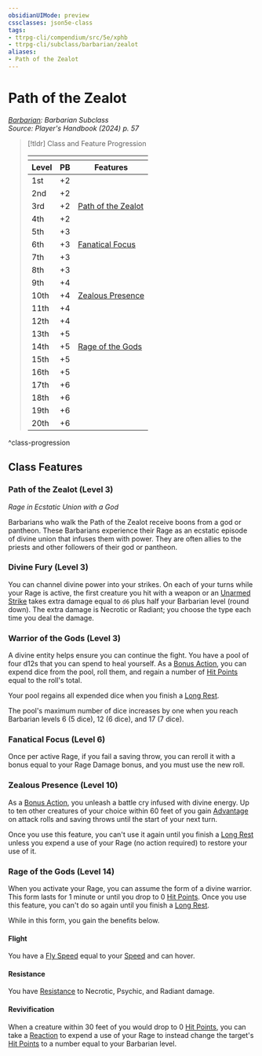 ```yaml
---
obsidianUIMode: preview
cssclasses: json5e-class
tags:
- ttrpg-cli/compendium/src/5e/xphb
- ttrpg-cli/subclass/barbarian/zealot
aliases:
- Path of the Zealot
---
```

# Path of the Zealot
*[Barbarian](./barbarian-xphb.md): Barbarian Subclass*  
*Source: Player's Handbook (2024) p. 57*  

> [!tldr] Class and Feature Progression
> 
> <table class="class-progression">
> <thead>
> <tr><th colspan='3'></th></tr>
> <tr class="class-progression"><th class"level">Level</th><th class"pb">PB</th><th class"feature">Features</th></tr>
> </thead><tbody>
> <tr class="class-progression"><td class"level">1st</td><td class"pb">+2</td><td class"feature"></td></tr>
> <tr class="class-progression"><td class"level">2nd</td><td class"pb">+2</td><td class"feature"></td></tr>
> <tr class="class-progression"><td class"level">3rd</td><td class"pb">+2</td><td class"feature"><a href='#Path of the Zealot (Level 3)' class='internal-link'>Path of the Zealot</a></td></tr>
> <tr class="class-progression"><td class"level">4th</td><td class"pb">+2</td><td class"feature"></td></tr>
> <tr class="class-progression"><td class"level">5th</td><td class"pb">+3</td><td class"feature"></td></tr>
> <tr class="class-progression"><td class"level">6th</td><td class"pb">+3</td><td class"feature"><a href='#Fanatical Focus (Level 6)' class='internal-link'>Fanatical Focus</a></td></tr>
> <tr class="class-progression"><td class"level">7th</td><td class"pb">+3</td><td class"feature"></td></tr>
> <tr class="class-progression"><td class"level">8th</td><td class"pb">+3</td><td class"feature"></td></tr>
> <tr class="class-progression"><td class"level">9th</td><td class"pb">+4</td><td class"feature"></td></tr>
> <tr class="class-progression"><td class"level">10th</td><td class"pb">+4</td><td class"feature"><a href='#Zealous Presence (Level 10)' class='internal-link'>Zealous Presence</a></td></tr>
> <tr class="class-progression"><td class"level">11th</td><td class"pb">+4</td><td class"feature"></td></tr>
> <tr class="class-progression"><td class"level">12th</td><td class"pb">+4</td><td class"feature"></td></tr>
> <tr class="class-progression"><td class"level">13th</td><td class"pb">+5</td><td class"feature"></td></tr>
> <tr class="class-progression"><td class"level">14th</td><td class"pb">+5</td><td class"feature"><a href='#Rage of the Gods (Level 14)' class='internal-link'>Rage of the Gods</a></td></tr>
> <tr class="class-progression"><td class"level">15th</td><td class"pb">+5</td><td class"feature"></td></tr>
> <tr class="class-progression"><td class"level">16th</td><td class"pb">+5</td><td class"feature"></td></tr>
> <tr class="class-progression"><td class"level">17th</td><td class"pb">+6</td><td class"feature"></td></tr>
> <tr class="class-progression"><td class"level">18th</td><td class"pb">+6</td><td class"feature"></td></tr>
> <tr class="class-progression"><td class"level">19th</td><td class"pb">+6</td><td class"feature"></td></tr>
> <tr class="class-progression"><td class"level">20th</td><td class"pb">+6</td><td class"feature"></td></tr>
> </tbody></table>

^class-progression


## Class Features

### Path of the Zealot (Level 3)

*Rage in Ecstatic Union with a God*

Barbarians who walk the Path of the Zealot receive boons from a god or pantheon. These Barbarians experience their Rage as an ecstatic episode of divine union that infuses them with power. They are often allies to the priests and other followers of their god or pantheon.

### Divine Fury (Level 3)

You can channel divine power into your strikes. On each of your turns while your Rage is active, the first creature you hit with a weapon or an [Unarmed Strike](Інструменти%20ДМ/CLI/rules/variant-rules/unarmed-strike-xphb.md) takes extra damage equal to `d6` plus half your Barbarian level (round down). The extra damage is Necrotic or Radiant; you choose the type each time you deal the damage.

### Warrior of the Gods (Level 3)

A divine entity helps ensure you can continue the fight. You have a pool of four d12s that you can spend to heal yourself. As a [Bonus Action](Інструменти%20ДМ/CLI/rules/variant-rules/bonus-action-xphb.md), you can expend dice from the pool, roll them, and regain a number of [Hit Points](Інструменти%20ДМ/CLI/rules/variant-rules/hit-points-xphb.md) equal to the roll's total.

Your pool regains all expended dice when you finish a [Long Rest](Інструменти%20ДМ/CLI/rules/variant-rules/long-rest-xphb.md).

The pool's maximum number of dice increases by one when you reach Barbarian levels 6 (5 dice), 12 (6 dice), and 17 (7 dice).

### Fanatical Focus (Level 6)

Once per active Rage, if you fail a saving throw, you can reroll it with a bonus equal to your Rage Damage bonus, and you must use the new roll.

### Zealous Presence (Level 10)

As a [Bonus Action](Інструменти%20ДМ/CLI/rules/variant-rules/bonus-action-xphb.md), you unleash a battle cry infused with divine energy. Up to ten other creatures of your choice within 60 feet of you gain [Advantage](Інструменти%20ДМ/CLI/rules/variant-rules/advantage-xphb.md) on attack rolls and saving throws until the start of your next turn.

Once you use this feature, you can't use it again until you finish a [Long Rest](Інструменти%20ДМ/CLI/rules/variant-rules/long-rest-xphb.md) unless you expend a use of your Rage (no action required) to restore your use of it.

### Rage of the Gods (Level 14)

When you activate your Rage, you can assume the form of a divine warrior. This form lasts for 1 minute or until you drop to 0 [Hit Points](Інструменти%20ДМ/CLI/rules/variant-rules/hit-points-xphb.md). Once you use this feature, you can't do so again until you finish a [Long Rest](Інструменти%20ДМ/CLI/rules/variant-rules/long-rest-xphb.md).

While in this form, you gain the benefits below.

#### Flight

You have a [Fly Speed](Інструменти%20ДМ/CLI/rules/variant-rules/fly-speed-xphb.md) equal to your [Speed](Інструменти%20ДМ/CLI/rules/variant-rules/speed-xphb.md) and can hover.

#### Resistance

You have [Resistance](Інструменти%20ДМ/CLI/rules/variant-rules/resistance-xphb.md) to Necrotic, Psychic, and Radiant damage.

#### Revivification

When a creature within 30 feet of you would drop to 0 [Hit Points](Інструменти%20ДМ/CLI/rules/variant-rules/hit-points-xphb.md), you can take a [Reaction](Інструменти%20ДМ/CLI/rules/variant-rules/reaction-xphb.md) to expend a use of your Rage to instead change the target's [Hit Points](Інструменти%20ДМ/CLI/rules/variant-rules/hit-points-xphb.md) to a number equal to your Barbarian level.